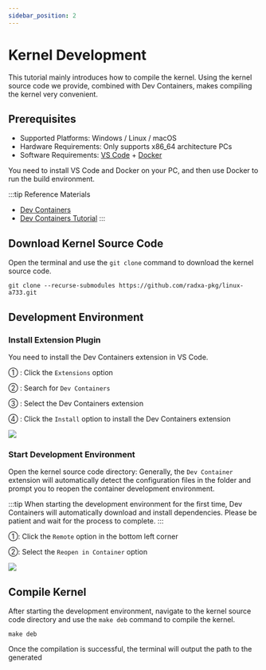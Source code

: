 ```yaml
---
sidebar_position: 2
---
```


# Kernel Development

This tutorial mainly introduces how to compile the kernel. Using the kernel source code we provide, combined with Dev Containers, makes compiling the kernel very convenient.

## Prerequisites

- Supported Platforms: Windows / Linux / macOS
- Hardware Requirements: Only supports x86_64 architecture PCs
- Software Requirements: [VS Code](https://code.visualstudio.com/Download) + [Docker](https://www.docker.com/get-started/)

You need to install VS Code and Docker on your PC, and then use Docker to run the build environment.

:::tip Reference Materials

- [Dev Containers](https://code.visualstudio.com/docs/devcontainers/containers)
- [Dev Containers Tutorial](https://code.visualstudio.com/docs/devcontainers/tutorial)
  :::

## Download Kernel Source Code

Open the terminal and use the `git clone` command to download the kernel source code.

<NewCodeBlock tip="PC@host$" type="host">

```
git clone --recurse-submodules https://github.com/radxa-pkg/linux-a733.git
```

</NewCodeBlock>

## Development Environment

### Install Extension Plugin

You need to install the Dev Containers extension in VS Code.

① : Click the `Extensions` option

② : Search for `Dev Containers`

③ : Select the Dev Containers extension

④ : Click the `Install` option to install the Dev Containers extension

<div style={{textAlign: 'center'}}>
  <img src="/en/img/cubie/a7a/vscode-dev-container.webp" style={{width: '100%', maxWidth: '1200px'}} />
</div>

### Start Development Environment

Open the kernel source code directory: Generally, the `Dev Container` extension will automatically detect the configuration files in the folder and prompt you to reopen the container development environment.

:::tip
When starting the development environment for the first time, Dev Containers will automatically download and install dependencies. Please be patient and wait for the process to complete.
:::

①: Click the `Remote` option in the bottom left corner

②: Select the `Reopen in Container` option

<div style={{textAlign: 'center'}}>
  <img src="/en/img/cubie/a7a/vscode-dev-container-reopen.webp" style={{width: '100%', maxWidth: '1200px'}} />
</div>

## Compile Kernel

After starting the development environment, navigate to the kernel source code directory and use the `make deb` command to compile the kernel.

<NewCodeBlock tip="PC@host$" type="host">

```
make deb
```

</NewCodeBlock>

Once the compilation is successful, the terminal will output the path to the generated
